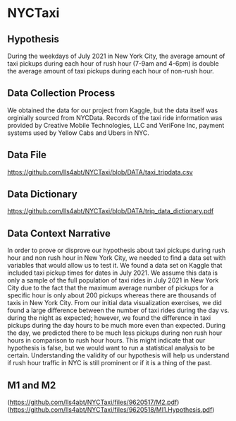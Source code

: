 # NYCTaxi

## Hypothesis
During the weekdays of July 2021 in New York City, the average amount of taxi pickups during each hour of rush hour (7-9am and 4-6pm) is double the average amount of taxi pickups during each hour of non-rush hour.

## Data Collection Process

We obtained the data for our project from Kaggle, but the data itself was orginially sourced from NYCData. Records of the taxi ride information was provided by Creative Mobile Technologies, LLC and VeriFone Inc, payment systems used by Yellow Cabs and Ubers in NYC.

## Data File
https://github.com/lls4abt/NYCTaxi/blob/DATA/taxi_tripdata.csv

## Data Dictionary
https://github.com/lls4abt/NYCTaxi/blob/DATA/trip_data_dictionary.pdf


## Data Context Narrative
In order to prove or disprove our hypothesis about taxi pickups during rush hour and non rush hour in New York City, we needed to find a data set with variables that would allow us to test it. We found a data set on Kaggle that included taxi pickup times for dates in July 2021. We assume this data is only a sample of the full population of taxi rides in July 2021 in New York City due to the fact that the maximum average number of pickups for a specific hour is only about 200 pickups whereas there are thousands of taxis in New York City. From our initial data visualization exercises, we did found a large difference between the number of taxi rides during the day vs. during the night as expected; however, we found the difference in taxi pickups during the day hours to be much more even than expected. During the day, we predicted there to be much less pickups during non rush hour hours in comparison to rush hour hours. This might indicate that our hypothesis is false, but we would want to run a statistical analysis to be certain. Understanding the validity of our hypothesis will help us understand if rush hour traffic in NYC is still prominent or if it is a thing of the past. 

## M1 and M2
(https://github.com/lls4abt/NYCTaxi/files/9620517/M2.pdf)
(https://github.com/lls4abt/NYCTaxi/files/9620518/MI1.Hypothesis.pdf)
